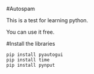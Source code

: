#Autospam

This is a test for learning python.

You can use it free.

#Install the libraries
```
pip install pyautogui
pip install time
pip install pynput
```
